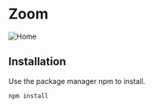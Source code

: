 # Zoom
![Home](https://user-images.githubusercontent.com/103510570/236581184-55b5e4f4-42f3-4bc8-be2d-63f1e7b73f34.png)
## Installation

Use the package manager npm to install.

```bash
npm install
```

